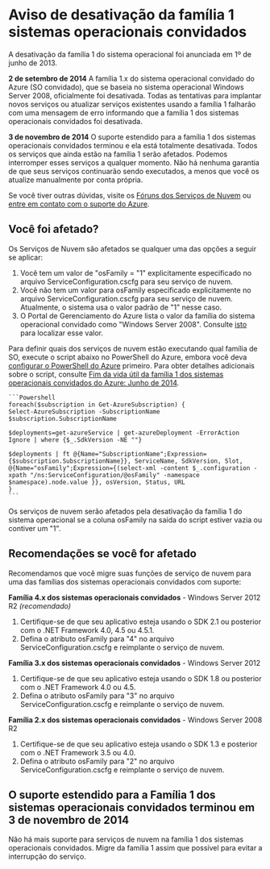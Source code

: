 <properties 
   pageTitle="Aviso de desativação da família 1 sistemas operacionais convidados | Azure" 
   description="Fornece informações sobre quando ocorreu a desativação da família 1 sistemas operacionais convidados do Azure e determinar se você foi afetado" 
   services="cloud-services" 
   documentationCenter="na" 
   authors="Thraka" 
   manager="timlt" 
   editor=""/>

<tags
   ms.service="cloud-services"
   ms.devlang="na"
   ms.topic="article"
   ms.tgt_pltfrm="na"
   ms.workload="tbd" 
   ms.date="02/27/2015"
   ms.author="adegeo"/>



# Aviso de desativação da família 1 sistemas operacionais convidados

A desativação da família 1 do sistema operacional foi anunciada em 1º de junho de 2013.

**2 de setembro de 2014** A família 1.x do sistema operacional convidado do Azure (SO convidado), que se baseia no sistema operacional Windows Server 2008, oficialmente foi desativada. Todas as tentativas para implantar novos serviços ou atualizar serviços existentes usando a família 1 falharão com uma mensagem de erro informando que a família 1 dos sistemas operacionais convidados foi desativada. 

**3 de novembro de 2014** O suporte estendido para a família 1 dos sistemas operacionais convidados terminou e ela está totalmente desativada. Todos os serviços que ainda estão na família 1 serão afetados. Podemos interromper esses serviços a qualquer momento. Não há nenhuma garantia de que seus serviços continuarão sendo executados, a menos que você os atualize manualmente por conta própria.

Se você tiver outras dúvidas, visite os [Fóruns dos Serviços de Nuvem](http://social.msdn.microsoft.com/Forums/home?forum=windowsazuredevelopment&filter=alltypes&sort=lastpostdesc) ou [entre em contato com o suporte do Azure](http://azure.microsoft.com/support/options/).




## Você foi afetado?

Os Serviços de Nuvem são afetados se qualquer uma das opções a seguir se aplicar:

1. Você tem um valor de "osFamily = "1" explicitamente especificado no arquivo ServiceConfiguration.cscfg para seu serviço de nuvem. 
2. Você não tem um valor para osFamily especificado explicitamente no arquivo ServiceConfiguration.cscfg para seu serviço de nuvem. Atualmente, o sistema usa o valor padrão de "1" nesse caso.
3. O Portal de Gerenciamento do Azure lista o valor da família do sistema operacional convidado como "Windows Server 2008". Consulte [isto](https://msdn.microsoft.com/library/azure/gg456325.aspx) para localizar esse valor.

Para definir quais dos serviços de nuvem estão executando qual família de SO, execute o script abaixo no PowerShell do Azure, embora você deva [configurar o PowerShell do Azure](install-configure-powershell.md) primeiro. Para obter detalhes adicionais sobre o script, consulte [Fim da vida útil da família 1 dos sistemas operacionais convidados do Azure: Junho de 2014](http://blogs.msdn.com/b/ryberry/archive/2014/04/02/azure-guest-os-family-1-end-of-life-june-2014.aspx). 

    ```Powershell
    foreach($subscription in Get-AzureSubscription) {
    Select-AzureSubscription -SubscriptionName $subscription.SubscriptionName 
    
    $deployments=get-azureService | get-azureDeployment -ErrorAction Ignore | where {$_.SdkVersion -NE ""} 

    $deployments | ft @{Name="SubscriptionName";Expression={$subscription.SubscriptionName}}, ServiceName, SdkVersion, Slot, @{Name="osFamily";Expression={(select-xml -content $_.configuration -xpath "/ns:ServiceConfiguration/@osFamily" -namespace $namespace).node.value }}, osVersion, Status, URL
    }
    ```

Os serviços de nuvem serão afetados pela desativação da família 1 do sistema operacional se a coluna osFamily na saída do script estiver vazia ou contiver um "1". 

## Recomendações se você for afetado

Recomendamos que você migre suas funções de serviço de nuvem para uma das famílias dos sistemas operacionais convidados com suporte:

**Família 4.x dos sistemas operacionais convidados** - Windows Server 2012 R2 *(recomendado)*

1. Certifique-se de que seu aplicativo esteja usando o SDK 2.1 ou posterior com o .NET Framework 4.0, 4.5 ou 4.5.1.
2. Defina o atributo osFamily para "4" no arquivo ServiceConfiguration.cscfg e reimplante o serviço de nuvem.


**Família 3.x dos sistemas operacionais convidados** - Windows Server 2012

1. Certifique-se de que seu aplicativo esteja usando o SDK 1.8 ou posterior com o .NET Framework 4.0 ou 4.5. 
2. Defina o atributo osFamily para "3" no arquivo ServiceConfiguration.cscfg e reimplante o serviço de nuvem.


**Família 2.x dos sistemas operacionais convidados** - Windows Server 2008 R2

1. Certifique-se de que seu aplicativo esteja usando o SDK 1.3 e posterior com o .NET Framework 3.5 ou 4.0. 
2. Defina o atributo osFamily para "2" no arquivo ServiceConfiguration.cscfg e reimplante o serviço de nuvem.


## O suporte estendido para a Família 1 dos sistemas operacionais convidados terminou em 3 de novembro de 2014
Não há mais suporte para serviços de nuvem na família 1 dos sistemas operacionais convidados. Migre da família 1 assim que possível para evitar a interrupção do serviço. 

<!--HONumber=52-->